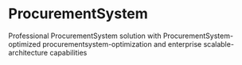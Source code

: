 # ProcurementSystem
Professional ProcurementSystem solution with ProcurementSystem-optimized procurementsystem-optimization and enterprise scalable-architecture capabilities
